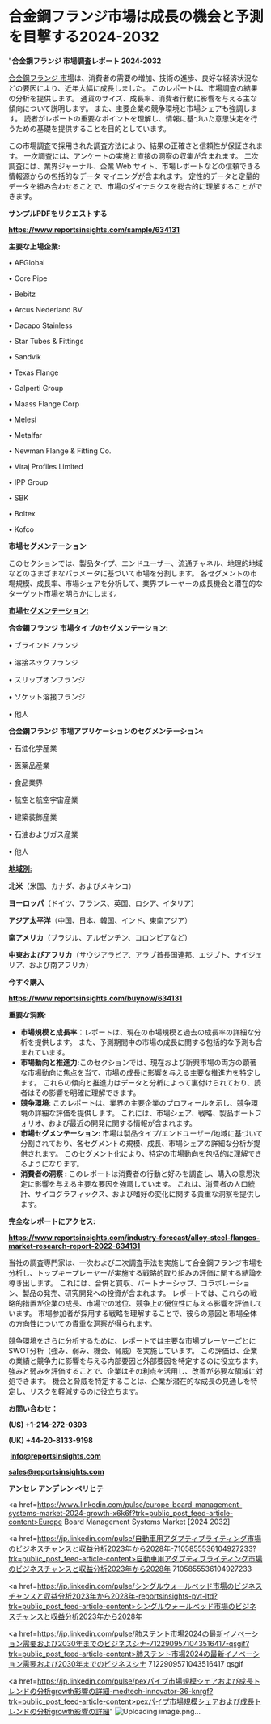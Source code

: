 # 合金鋼フランジ市場は成長の機会と予測を目撃する2024-2032

"<strong>合金鋼フランジ 市場調査レポート 2024-2032</strong>

<a href=https://www.reportsinsights.com/sample/634131>合金鋼フランジ 市場</a>は、消費者の需要の増加、技術の進歩、良好な経済状況などの要因により、近年大幅に成長しました。 このレポートは、市場調査の結果の分析を提供します。 通貨のサイズ、成長率、消費者行動に影響を与える主な傾向について説明します。 また、主要企業の競争環境と市場シェアも強調します。 読者がレポートの重要なポイントを理解し、情報に基づいた意思決定を行うための基礎を提供することを目的としています。

この市場調査で採用された調査方法により、結果の正確さと信頼性が保証されます。 一次調査には、アンケートの実施と直接の洞察の収集が含まれます。 二次調査には、業界ジャーナル、企業 Web サイト、市場レポートなどの信頼できる情報源からの包括的なデータ マイニングが含まれます。 定性的データと定量的データを組み合わせることで、市場のダイナミクスを総合的に理解することができます。

<strong><b>サンプルPDFをリクエストする</b></strong>

<a href=https://www.reportsinsights.com/sample/634131><strong><u>https://www.reportsinsights.com/sample/634131</u></strong></a>

<strong>主要な上場企業:</strong>

• AFGlobal

• Core Pipe

• Bebitz

• Arcus Nederland BV

• Dacapo Stainless

• Star Tubes & Fittings

• Sandvik

• Texas Flange

• Galperti Group

• Maass Flange Corp

• Melesi

• Metalfar

• Newman Flange & Fitting Co.

• Viraj Profiles Limited

• IPP Group

• SBK

• Boltex

• Kofco

<strong>市場セグメンテーション</strong>

このセクションでは、製品タイプ、エンドユーザー、流通チャネル、地理的地域などのさまざまなパラメータに基づいて市場を分割します。 各セグメントの市場規模、成長率、市場シェアを分析して、業界プレーヤーの成長機会と潜在的なターゲット市場を明らかにします。

<strong><u>市場セグメンテーション</u></strong><strong><u>:</u></strong>

<strong>合金鋼フランジ 市場タイプのセグメンテーション:</strong>

• ブラインドフランジ

• 溶接ネックフランジ

• スリップオンフランジ

• ソケット溶接フランジ

• 他人

<strong>合金鋼フランジ 市場アプリケーションのセグメンテーション:</strong>

• 石油化学産業

• 医薬品産業

• 食品業界

• 航空と航空宇宙産業

• 建築装飾産業

• 石油およびガス産業

• 他人

<strong><u>地域別</u></strong><strong><u>:</u></strong>

<strong>北米</strong>（米国、カナダ、およびメキシコ）

<strong>ヨーロッパ</strong>（ドイツ、フランス、英国、ロシア、イタリア）

<strong>アジア太平洋</strong>（中国、日本、韓国、インド、東南アジア）

<strong>南アメリカ</strong>（ブラジル、アルゼンチン、コロンビアなど）

<strong>中東およびアフリカ</strong>（サウジアラビア、アラブ首長国連邦、エジプト、ナイジェリア、および南アフリカ）

<strong>今すぐ購入</strong>

<a href=https://www.reportsinsights.com/buynow/634131><strong><u>https://www.reportsinsights.com/buynow/634131</u></strong></a>

<strong>重要な洞察:</strong>
<ul>
  <li><strong>市場規模と成長率：</strong>レポートは、現在の市場規模と過去の成長率の詳細な分析を提供します。 また、予測期間中の市場の成長に関する包括的な予測も含まれています。</li>
  <li><strong>市場動向と推進力:</strong>このセクションでは、現在および新興市場の両方の顕著な市場動向に焦点を当て、市場の成長に影響を与える主要な推進力を特定します。 これらの傾向と推進力はデータと分析によって裏付けられており、読者はその影響を明確に理解できます。</li>
  <li><strong>競争環境</strong>: このレポートは、業界の主要企業のプロフィールを示し、競争環境の詳細な評価を提供します。 これには、市場シェア、戦略、製品ポートフォリオ、および最近の開発に関する情報が含まれます。</li>
  <li><strong>市場セグメンテーション: </strong>市場は製品タイプ/エンドユーザー/地域に基づいて分割されており、各セグメントの規模、成長、市場シェアの詳細な分析が提供されます。 このセグメント化により、特定の市場動向を包括的に理解できるようになります。</li>
  <li><strong>消費者の洞察 : </strong>このレポートは消費者の行動と好みを調査し、購入の意思決定に影響を与える主要な要因を強調しています。 これは、消費者の人口統計、サイコグラフィックス、および嗜好の変化に関する貴重な洞察を提供します。</li>
</ul>
<strong>完全なレポートにアクセス:</strong>

<a href=https://www.reportsinsights.com/industry-forecast/alloy-steel-flanges-market-research-report-2022-634131><strong><u><b>https://www.reportsinsights.com/industry-forecast/alloy-steel-flanges-market-research-report-2022-634131</b></u></strong></a>

当社の調査専門家は、一次および二次調査手法を実施して合金鋼フランジ市場を分析し、トップキープレーヤーが実施する戦略的取り組みの評価に関する結論を導き出します。 これには、合併と買収、パートナーシップ、コラボレーション、製品の発売、研究開発への投資が含まれます。 レポートでは、これらの戦略的措置が企業の成長、市場での地位、競争上の優位性に与える影響を評価しています。 市場参加者が採用する戦略を理解することで、彼らの意図と市場全体の方向性についての貴重な洞察が得られます。

競争環境をさらに分析するために、レポートでは主要な市場プレーヤーごとにSWOT分析（強み、弱み、機会、脅威）を実施しています。 この評価は、企業の業績と競争力に影響を与える内部要因と外部要因を特定するのに役立ちます。 強みと弱みを評価することで、企業はその利点を活用し、改善が必要な領域に対処できます。 機会と脅威を特定することは、企業が潜在的な成長の見通しを特定し、リスクを軽減するのに役立ちます。

<strong>お問い合わせ：</strong>

<strong>(US) +1-214-272-0393</strong>

<strong>(UK) +44-20-8133-9198</strong>

<strong> </strong><a href=info@reportsinsights.com><strong><u>info@reportsinsights.com</u></strong></a>

<a href=sales@reportsinsights.com><strong><u>sales@reportsinsights.com</u></strong></a>

<strong>アンセレ アンデレン ベリヒテ</strong>

<a href=https://www.linkedin.com/pulse/europe-board-management-systems-market-2024-growth-x6k6f?trk=public_post_feed-article-content>Europe Board Management Systems Market [2024 2032]</a>

<a href=https://jp.linkedin.com/pulse/自動車用アダプティブライティング市場のビジネスチャンスと収益分析2023年から2028年-7105855536104927233?trk=public_post_feed-article-content>自動車用アダプティブライティング市場のビジネスチャンスと収益分析2023年から2028年 7105855536104927233</a>

<a href=https://jp.linkedin.com/pulse/シングルウォールベッド市場のビジネスチャンスと収益分析2023年から2028年-reportsinsights-pvt-ltd?trk=public_post_feed-article-content>シングルウォールベッド市場のビジネスチャンスと収益分析2023年から2028年</a>

<a href=https://jp.linkedin.com/pulse/肺ステント市場2024の最新イノベーション需要および2030年までのビジネスシナ-7122909571043516417-qsgif?trk=public_post_feed-article-content>肺ステント市場2024の最新イノベーション需要および2030年までのビジネスシナ 7122909571043516417 qsgif</a>

<a href=https://jp.linkedin.com/pulse/pexパイプ市場規模シェアおよび成長トレンドの分析growth影響の詳細-medtech-innovator-36-knrgf?trk=public_post_feed-article-content>pexパイプ市場規模シェアおよび成長トレンドの分析growth影響の詳細</a>"
![Uploading image.png…]()
